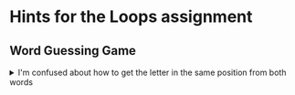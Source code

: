 # Hints for the Loops assignment
## Word Guessing Game

<details><summary>I'm confused about how to get the letter in the same position from both words</summary>

Remember that the index represents the position of a character in a string.
<details><summary>Hint #1</summary>

```python
word = "donut"

# You can access the first letter using the index of 0
# To do this, you use the string or variable containing a string followed by square brackets with the index inisde of it. Like:
print(word[0])          # Output: d

# You can also store that character in a separate variable if you would like
letter = word[0]
print(letter)           # Output: d
```

<details><summary>Hint #2</summary>

The index doesn't have to be specified, it can be in a variable

```python
index = 0
word = "donut"
letter = word[index]
print(letter)           # Output: d

# The word "example" has 5 letters in it. We can discover the number of letters using the len function
length = len(word)
print(f'{word} has {length} letters')

# Because the index starts counting at 0, to get the last letter we use the index of 4
last_letter = word[4]
print(last_letter)      # Output: t

# Note that if you try to access the letter at position 5, the code will throw an error.
# last_letter = word[5] will throw an index out of range error.
```

<details><summary>Hint #3</summary>

```python
# Use the range function together with a for loop to access the index of each letter in a word

# If you don't remember the range function review the preparation material for week 8

# When you give the range function one parameter, then it will count up from 0 to the number before the number provided. So we can use the len function to get the right number of letters in the word.

# Put them all together and each letter will be printed on a separate line.
word = "donut"
for index in range(len(word)):
    letter = word[index]
    print(letter)
```

<details><summary>Hint #4</summary>

Because you are requiring the user's guess to have the same number of letters as the secret word, index in the loop above can be used to get the letter at the same position in both the guess and the secret word.

</details>
</details>
</details>
</details>
</details>
